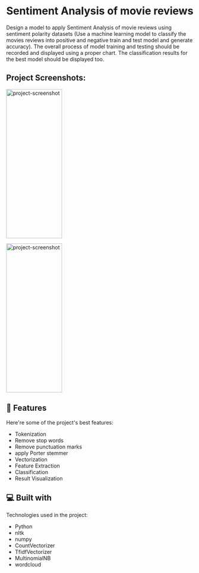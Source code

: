 <h1 align="center" id="title">Sentiment Analysis of movie reviews</h1>

<p id="description">Design a model to apply Sentiment Analysis of movie reviews using sentiment polarity datasets (Use a machine learning model to classify the movies reviews into positive and negative train and test model and generate accuracy). The overall process of model training and testing should be recorded and displayed using a proper chart. The classification results for the best model should be displayed too.</p>

<h2>Project Screenshots:</h2>

<img src="https://github.com/Shehab611/Sentiment-Analysis-of-movie-reviews/assets/77563526/d797e53f-942f-4124-911d-1178941cb53b
  " alt="project-screenshot" width="150" height="400/">
  
<img src="![image](https://github.com/Shehab611/Sentiment-Analysis-of-movie-reviews/assets/77563526/33198e52-7b1e-48a4-90b6-783b47ff474f)
  " alt="project-screenshot" width="150" height="400/">
  
  
<h2>🧐 Features</h2>

Here're some of the project's best features:

*   Tokenization
*   Remove stop words
*   Remove punctuation marks
*   apply Porter stemmer
*   Vectorization
*   Feature Extraction
*   Classification
*   Result Visualization

  
  
<h2>💻 Built with</h2>

Technologies used in the project:

*   Python
*   nltk
*   numpy
*   CountVectorizer
*   TfidfVectorizer
*   MultinomialNB
*   wordcloud
